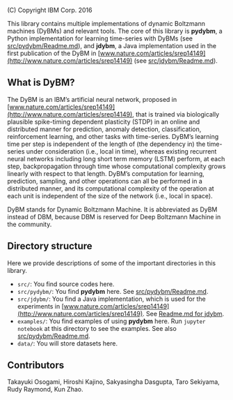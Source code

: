 (C) Copyright IBM Corp. 2016

This library contains multiple implementations of dynamic Boltzmann machines (DyBMs) and relevant tools.  The core of this library is __pydybm__, a Python implementation for learning time-series with DyBMs (see [src/pydybm/Readme.md](src/pydybm/Readme.md)), and __jdybm__, a Java implementation used in the first publication of the DyBM in  [www.nature.com/articles/srep14149](http://www.nature.com/articles/srep14149) (see [src/jdybm/Readme.md](src/jdybm/Readme.md)).

## What is DyBM?

The DyBM is an IBM’s artificial neural network, proposed in [www.nature.com/articles/srep14149](http://www.nature.com/articles/srep14149), that is trained via biologically plausible spike-timing dependent plasticity (STDP) in an online and distributed manner for prediction, anomaly detection, classification, reinforcement learning, and other tasks with time-series.  DyBM’s learning time per step is independent of the length of (the dependency in) the time-series under consideration (i.e., local in time), whereas existing recurrent neural networks including long short term memory (LSTM) perform, at each step, backpropagation through time whose computational complexity grows linearly with respect to that length.  DyBM’s computation for learning, prediction, sampling, and other operations can all be performed in a distributed manner, and its computational complexity of the operation at each unit is independent of the size of the network (i.e., local in space). 

DyBM stands for Dynamic Boltzmann Machine.  It is abbreviated as DyBM instead of DBM, because DBM is reserved for Deep Boltzmann Machine in the community.

## Directory structure

Here we provide descriptions of some of the important directories in this library.

- `src/`: You find source codes here.
 - `src/pydybm/`: You find __pydybm__ here.  See [src/pydybm/Readme.md](src/pydybm/Readme.md).
 - `src/jdybm/`: You find a Java implementation, which is used for the experiments in [www.nature.com/articles/srep14149](http://www.nature.com/articles/srep14149).  See [Readme.md for jdybm](src/jdybm/Readme.md).
- `examples/`: You find examples of using __pydybm__ here.  Run `jupyter notebook` at this directory to see the examples.  See also [src/pydybm/Readme.md](src/pydybm/Readme.md).
- `data/`: You will store datasets here.

## Contributors
Takayuki Osogami, Hiroshi Kajino, Sakyasingha Dasgupta, Taro Sekiyama, Rudy Raymond, Kun Zhao.

